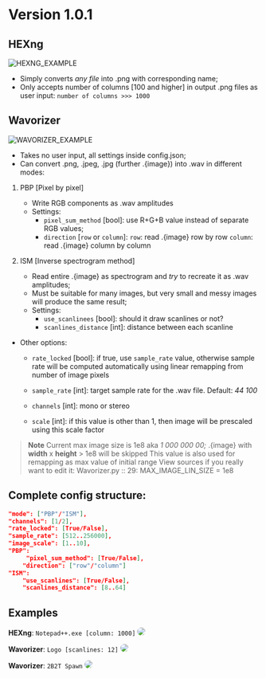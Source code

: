 # Version 1.0.1

## HEXng

![HEXNG_EXAMPLE](Examples/Hexng_1.png)

- Simply converts _any file_  into .png with corresponding name;
- Only accepts number of columns  [100 and higher] in output .png files as user input:
`number of columns >>> 1000`

## Wavorizer

![WAVORIZER_EXAMPLE](Examples/Wavorizer_1.png)

- Takes no user input, all settings inside config.json;
- Can convert .png, .jpeg, .jpg (further .{image}) into .wav in different modes:
1.  PBP [Pixel by pixel]
    - Write RGB components as .wav amplitudes 
    - Settings: 
      - `pixel_sum_method` [bool]: use R+G+B value instead of separate RGB values;
      - `direction` [`row` or `column`]:
       `row`: read .{image} row by row
       `column`: read .{image} column by column

2. ISM [Inverse spectrogram method]
    - Read entire .{image} as spectrogram and _try_ to recreate it as .wav amplitudes;
    - Must be suitable for many images, but very small and messy images will produce the same result;
    - Settings: 
      - `use_scanlinees` [bool]: should it draw scanlines or not?
      - `scanlines_distance` [int]: distance between each scanline
 
- Other options:
  - `rate_locked` [bool]: if true, use `sample_rate` value, otherwise
    sample rate will be computed automatically using linear remapping from
    number of image pixels

  - `sample_rate` [int]: target sample rate for the .wav file. Default: _44 100_
  - `channels` [int]: mono or stereo
  - `scale` [int]: if this value is other than 1, then image will be prescaled 
    using this scale factor

> **Note**
> Current max image size is 1e8 aka _1 000 000 00;_ 
> .{image} with **width** x **height** > 1e8 will be skipped
> This value is also used for remapping as max value of initial range
> View sources if you really want to edit it:
> Wavorizer.py :: 29: MAX_IMAGE_LIN_SIZE = 1e8

## Complete config structure:
```json
"mode": ["PBP"/"ISM"],
"channels": [1/2],
"rate_locked": [True/False],
"sample_rate": [512..256000],
"image_scale": [1..10],
"PBP":
     "pixel_sum_method": [True/False],
    "direction": ["row"/"column"]
"ISM":
    "use_scanlines": [True/False],
    "scanlines_distance": [8..64]
```


## Examples

**HEXng**: `Notepad++.exe [column: 1000]`
<img src="Examples/notepad++.exe.png" style="border-radius: 32px"> 

**Wavorizer**: `Logo [scanlines: 12]`
<img src="Examples/Logo_Both.png" style="border-radius: 32px"> 

**Wavorizer**: `2B2T Spawn`
<img src="Examples/2B2T.png" style="border-radius: 32px"> 




